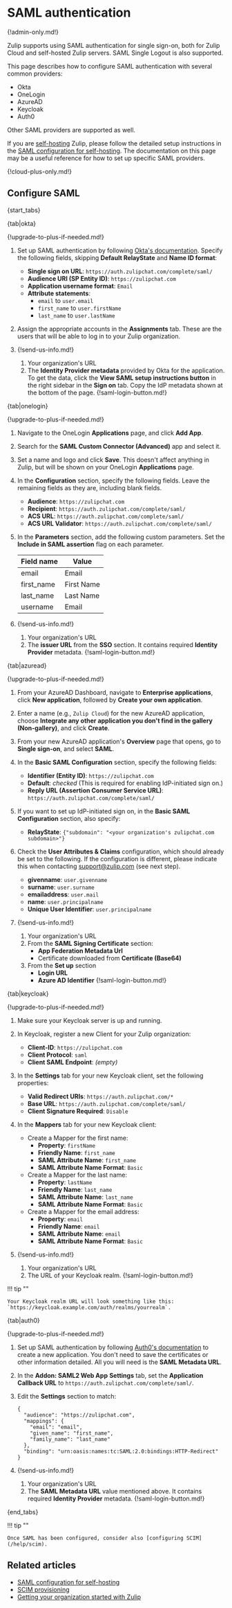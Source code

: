 # SAML authentication

{!admin-only.md!}

Zulip supports using SAML authentication for single sign-on, both for Zulip
Cloud and self-hosted Zulip servers. SAML Single Logout is also supported.

This page describes how to configure SAML authentication with several common providers:

* Okta
* OneLogin
* AzureAD
* Keycloak
* Auth0

Other SAML providers are supported as well.

If you are [self-hosting](/self-hosting/) Zulip, please follow the detailed setup instructions in
the [SAML configuration for self-hosting][saml-readthedocs]. The documentation
on this page may be a useful reference for how to set up specific SAML
providers.

{!cloud-plus-only.md!}

## Configure SAML

{start_tabs}

{tab|okta}

{!upgrade-to-plus-if-needed.md!}

1. Set up SAML authentication by following
   [Okta's documentation](https://developer.okta.com/docs/guides/saml-application-setup/overview/).
   Specify the following fields, skipping **Default RelayState** and **Name ID format**:
     * **Single sign on URL**: `https://auth.zulipchat.com/complete/saml/`
     * **Audience URI (SP Entity ID)**: `https://zulipchat.com`
     * **Application username format**: `Email`
     * **Attribute statements**:
         * `email` to `user.email`
         * `first_name` to `user.firstName`
         * `last_name` to `user.lastName`

1. Assign the appropriate accounts in the **Assignments** tab. These are the users
   that will be able to log in to your Zulip organization.

1. {!send-us-info.md!}

     1. Your organization's URL
     1. The **Identity Provider metadata** provided by Okta for the application.
        To get the data, click the **View SAML setup instructions button** in
        the right sidebar in the **Sign on** tab.
        Copy the IdP metadata shown at the bottom of the page.
     {!saml-login-button.md!}

{tab|onelogin}

{!upgrade-to-plus-if-needed.md!}

1. Navigate to the OneLogin **Applications** page, and click **Add App**.

1. Search for the **SAML Custom Connector (Advanced)** app and select it.

1. Set a name and logo and click **Save**. This doesn't affect anything in Zulip,
   but will be shown on your OneLogin **Applications** page.

1. In the **Configuration** section, specify the following fields. Leave the
   remaining fields as they are, including blank fields.

    * **Audience**: `https://zulipchat.com`
    * **Recipient**: `https://auth.zulipchat.com/complete/saml/`
    * **ACS URL**: `https://auth.zulipchat.com/complete/saml/`
    * **ACS URL Validator**: `https://auth.zulipchat.com/complete/saml/`

1. In the **Parameters** section, add the following custom parameters. Set the
   **Include in SAML assertion** flag on each parameter.

      | Field name | Value
      |---         |---
      | email      | Email
      | first_name | First Name
      | last_name  | Last Name
      | username   | Email

1. {!send-us-info.md!}

     1. Your organization's URL
     2. The **issuer URL** from the **SSO** section. It contains required **Identity Provider** metadata.
     {!saml-login-button.md!}

{tab|azuread}

{!upgrade-to-plus-if-needed.md!}

1. From your AzureAD Dashboard, navigate to **Enterprise applications**,
   click **New application**, followed by **Create your own application**.

1. Enter a name (e.g., `Zulip Cloud`) for the new AzureAD application,
   choose **Integrate any other application you don't find in the
   gallery (Non-gallery)**, and click **Create**.

1. From your new AzureAD application's **Overview** page that opens, go to
   **Single sign-on**, and select **SAML**.

1.  In the **Basic SAML Configuration** section, specify the following fields:

    * **Identifier (Entity ID)**: `https://zulipchat.com`
    * **Default**: *checked* (This is required for enabling IdP-initiated sign on.)
    * **Reply URL (Assertion Consumer Service URL)**: `https://auth.zulipchat.com/complete/saml/`

1. If you want to set up IdP-initiated sign on, in the **Basic SAML
   Configuration** section, also specify:

     * **RelayState**: `{"subdomain": "<your organization's zulipchat.com subdomain>"}`

1. Check the **User Attributes & Claims** configuration, which should already be
   set to the following. If the configuration is different, please
   indicate this when contacting [support@zulip.com](mailto:support@zulip.com)
   (see next step).

      * **givenname**: `user.givenname`
      * **surname**: `user.surname`
      * **emailaddress**: `user.mail`
      * **name**: `user.principalname`
      * **Unique User Identifier**: `user.principalname`

1. {!send-us-info.md!}

     1. Your organization's URL
     1. From the **SAML Signing Certificate** section:
        * **App Federation Metadata Url**
        * Certificate downloaded from **Certificate (Base64)**
     1. From the **Set up** section
        * **Login URL**
        * **Azure AD Identifier**
     {!saml-login-button.md!}

{tab|keycloak}

{!upgrade-to-plus-if-needed.md!}

1. Make sure your Keycloak server is up and running.

1. In Keycloak, register a new Client for your Zulip organization:
    * **Client-ID**: `https://zulipchat.com`
    * **Client Protocol**: `saml`
    * **Client SAML Endpoint**: *(empty)*

1. In the **Settings** tab for your new Keycloak client, set the following properties:
    * **Valid Redirect URIs**: `https://auth.zulipchat.com/*`
    * **Base URL**: `https://auth.zulipchat.com/complete/saml/`
    * **Client Signature Required**: `Disable`

1. In the **Mappers** tab for your new Keycloak client:
    * Create a Mapper for the first name:
        * **Property**: `firstName`
        * **Friendly Name**: `first_name`
        * **SAML Attribute Name**: `first_name`
        * **SAML Attribute Name Format**: `Basic`
    * Create a Mapper for the last name:
        * **Property**: `lastName`
        * **Friendly Name**: `last_name`
        * **SAML Attribute Name**: `last_name`
        * **SAML Attribute Name Format**: `Basic`
    * Create a Mapper for the email address:
        * **Property**: `email`
        * **Friendly Name**: `email`
        * **SAML Attribute Name**: `email`
        * **SAML Attribute Name Format**: `Basic`

1. {!send-us-info.md!}

     1. Your organization's URL
     2. The URL of your Keycloak realm.
     {!saml-login-button.md!}

!!! tip ""

    Your Keycloak realm URL will look something like this: `https://keycloak.example.com/auth/realms/yourrealm`.

{tab|auth0}

{!upgrade-to-plus-if-needed.md!}

1. Set up SAML authentication by following [Auth0's documentation](https://auth0.com/docs/authenticate/protocols/saml/saml-sso-integrations/configure-auth0-saml-identity-provider#configure-saml-sso-in-auth0)
   to create a new application. You don't need to save the certificates or other information detailed.
   All you will need is the **SAML Metadata URL**.
1. In the **Addon: SAML2 Web App** **Settings** tab, set the **Application Callback URL** to
   `https://auth.zulipchat.com/complete/saml/`.
1. Edit the **Settings** section to match:

    ```
    {
      "audience": "https://zulipchat.com",
      "mappings": {
        "email": "email",
        "given_name": "first_name",
        "family_name": "last_name"
      },
      "binding": "urn:oasis:names:tc:SAML:2.0:bindings:HTTP-Redirect"
    }
    ```

1. {!send-us-info.md!}

     1. Your organization's URL
     2. The **SAML Metadata URL** value mentioned above. It contains required **Identity Provider** metadata.
     {!saml-login-button.md!}

{end_tabs}

!!! tip ""

    Once SAML has been configured, consider also [configuring SCIM](/help/scim).

## Related articles

* [SAML configuration for self-hosting][saml-readthedocs]
* [SCIM provisioning](/help/scim)
* [Getting your organization started with Zulip](/help/getting-your-organization-started-with-zulip)

[saml-readthedocs]: https://zulip.readthedocs.io/en/stable/production/authentication-methods.html#saml
